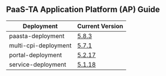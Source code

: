 ## PaaS-TA Application Platform (AP) Guide

|Deployment|Current Version| 
|-------------|-------------|
|paasta-deployment| [5.8.3](https://github.com/PaaS-TA/paasta-deployment/releases/tag/v5.8.3) |  
|multi-cpi-deployment| [5.7.1](https://github.com/PaaS-TA/multi-cpi-deployment/releases/tag/v5.7.1) | 
|portal-deployment| [5.2.17](https://github.com/PaaS-TA/portal-deployment/releases/tag/v5.2.17) | 
|service-deployment| [5.1.18](https://github.com/PaaS-TA/service-deployment/releases/tag/v5.1.18)| 
